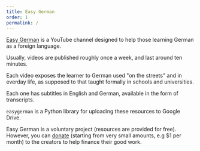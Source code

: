 ```yaml
---
title: Easy German
order: 1
permalink: /
---
```


[Easy German]("http://easygerman.org/") is a YouTube channel designed to help those learning German as a foreign language. 

Usually, videos are published roughly once a week, and last around ten minutes.

Each video exposes the learner to German used "on the streets" and in everday life, as supposed to that taught formally in schools and universities.

Each one has subtitles in English and German, available in the form of transcripts.

`easygerman` is a Python library for uploading these resources to Google Drive.

Easy German is a voluntary project (resources are provided for free). However, you can [donate]("https://www.patreon.com/easygerman") (starting from very small amounts, e.g $1 per month) to the creators to help finance their good work.
